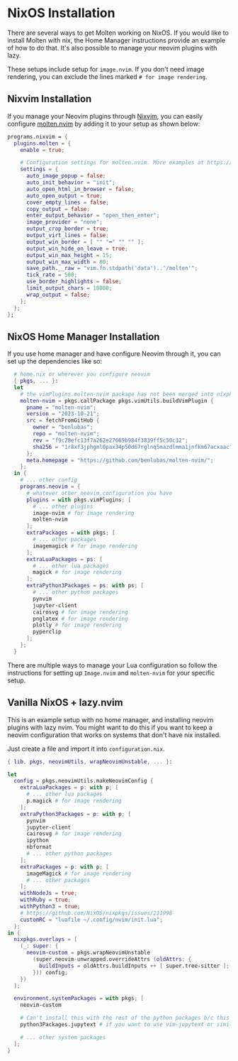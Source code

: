 # NixOS Installation

There are several ways to get Molten working on NixOS. If you would like to install Molten with nix,
the Home Manager instructions provide an example of how to do that. It's also possible to manage
your neovim plugins with lazy.

These setups include setup for `image.nvim`. If you don't need image rendering, you can exclude the
lines marked `# for image rendering`.

## Nixvim Installation

If you manage your Neovim plugins through [Nixvim](https://nix-community.github.io/nixvim/), you can easily configure [molten.nvim](https://nix-community.github.io/nixvim/plugins/molten/index.html#molten) by adding it to your setup as shown below:

```nix
programs.nixvim = {
  plugins.molten = {
    enable = true;

    # Configuration settings for molten.nvim. More examples at https://github.com/nix-community/nixvim/blob/main/plugins/by-name/molten/default.nix#L191
    settings = {
      auto_image_popup = false;
      auto_init_behavior = "init";
      auto_open_html_in_browser = false;
      auto_open_output = true;
      cover_empty_lines = false;
      copy_output = false;
      enter_output_behavior = "open_then_enter";
      image_provider = "none";
      output_crop_border = true;
      output_virt_lines = false;
      output_win_border = [ "" "━" "" "" ];
      output_win_hide_on_leave = true;
      output_win_max_height = 15;
      output_win_max_width = 80;
      save_path.__raw = "vim.fn.stdpath('data')..'/molten'";
      tick_rate = 500;
      use_border_highlights = false;
      limit_output_chars = 10000;
      wrap_output = false;
    };
  };
};

```

## NixOS Home Manager Installation

If you use home manager and have configure Neovim through it, you can set up the dependencies like
so:

```nix
  # home.nix or wherever you configure neovim
  { pkgs, ... }:
  let
    # the vimPlugins.molten-nvim package has not been merged into nixpkgs yet but for now you can use this
    molten-nvim = pkgs.callPackage pkgs.vimUtils.buildVimPlugin {
      pname = "molten-nvim";
      version = "2023-10-21";
      src = fetchFromGitHub {
        owner = "benlubas";
        repo = "molten-nvim";
        rev = "f9c28efc13f7a262e27669b984f3839ff5c50c32";
        sha256 = "1r8xf3jphgml0pax34p50d67rglnq5mazdlmma1jnfkm67acxaac";
      };
      meta.homepage = "https://github.com/benlubas/molten-nvim/";
    };
  in {
    # ... other config
    programs.neovim = {
      # whatever other neovim configuration you have
      plugins = with pkgs.vimPlugins; [
        # ... other plugins
        image-nvim # for image rendering
        molten-nvim
      ];
      extraPackages = with pkgs; [
        # ... other packages
        imagemagick # for image rendering
      ];
      extraLuaPackages = ps: [
        # ... other lua packages
        magick # for image rendering
      ];
      extraPython3Packages = ps: with ps; [
        # ... other python packages
        pynvim
        jupyter-client
        cairosvg # for image rendering
        pnglatex # for image rendering
        plotly # for image rendering
        pyperclip
      ];
    };
  }
```

There are multiple ways to manage your Lua configuration so follow the instructions for setting up
`Image.nvim` and `molten-nvim` for your specific setup.

## Vanilla NixOS + lazy.nvim

This is an example setup with no home manager, and installing neovim plugins with lazy nvim. You
might want to do this if you want to keep a neovim configuration that works on systems that don't
have nix installed.

Just create a file and import it into `configuration.nix`.

```nix
{ lib, pkgs, neovimUtils, wrapNeovimUnstable, ... }:

let
  config = pkgs.neovimUtils.makeNeovimConfig {
    extraLuaPackages = p: with p; [
      # ... other lua packages
      p.magick # for image rendering
    ];
    extraPython3Packages = p: with p; [
      pynvim
      jupyter-client
      cairosvg # for image rendering
      ipython
      nbformat
      # ... other python packages
    ];
    extraPackages = p: with p; [
      imageMagick # for image rendering
      # ... other packages
    ];
    withNodeJs = true;
    withRuby = true;
    withPython3 = true;
    # https://github.com/NixOS/nixpkgs/issues/211998
    customRC = "luafile ~/.config/nvim/init.lua";
  };
in {
  nixpkgs.overlays = [
    (_: super: {
      neovim-custom = pkgs.wrapNeovimUnstable
        (super.neovim-unwrapped.overrideAttrs (oldAttrs: {
          buildInputs = oldAttrs.buildInputs ++ [ super.tree-sitter ];
        })) config;
    })
  ];

  environment.systemPackages = with pkgs; [
    neovim-custom

    # Can't install this with the rest of the python packages b/c this needs to be in path
    python3Packages.jupytext # if you want to use vim-jupytext or similar

    # ... other system packages
  ];
}
```
